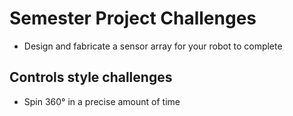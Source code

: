 # Semester Project Challenges
+ Design and fabricate a sensor array for your robot to complete

## Controls style challenges
+ Spin 360&deg; in a precise amount of time
